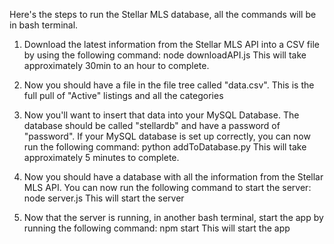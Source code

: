 Here's the steps to run the Stellar MLS database, all the commands will be in bash terminal.

1. Download the latest information from the Stellar MLS API into a CSV file by using the following command:
   node downloadAPI.js
   This will take approximately 30min to an hour to complete.

2. Now you should have a file in the file tree called "data.csv". This is the full pull of "Active" listings and all the categories

3. Now you'll want to insert that data into your MySQL Database. The database should be called "stellardb" and have a password of "password". If your MySQL database is set up correctly, you can now run the following command:
    python addToDatabase.py
    This will take approximately 5 minutes to complete.

4. Now you should have a database with all the information from the Stellar MLS API. You can now run the following command to start the server:
    node server.js
    This will start the server

5. Now that the server is running, in another bash terminal, start the app by running the following command:
    npm start
    This will start the app